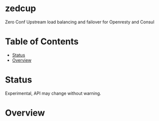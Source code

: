 # zedcup

Zero Conf Upstream load balancing and failover for Openresty and Consul

# Table of Contents

* [Status](#status)
* [Overview](#overview)


# Status

Experimental, API may change without warning.

# Overview
